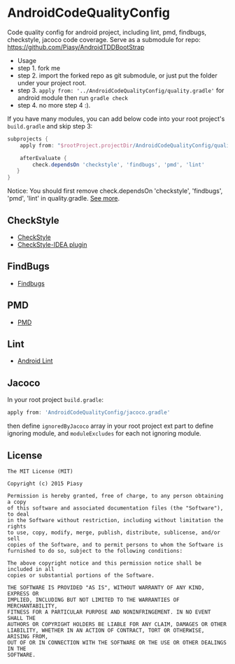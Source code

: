 # AndroidCodeQualityConfig

Code quality config for android project, including lint, pmd, findbugs, checkstyle, jacoco code coverage. Serve as a submodule for repo: https://github.com/Piasy/AndroidTDDBootStrap

+  Usage
  +  step 1. fork me
  +  step 2. import the forked repo as git submodule, or just put the folder under your project root.
  +  step 3. `apply from: '../AndroidCodeQualityConfig/quality.gradle'` for android module then run `gradle check`
  +  step 4. no more step 4 :).

If you have many modules, you can add below code into your root project's `build.gradle` and skip step 3:

``` gradle
subprojects {
    apply from: "$rootProject.projectDir/AndroidCodeQualityConfig/quality.gradle"

    afterEvaluate {
        check.dependsOn 'checkstyle', 'findbugs', 'pmd', 'lint'
   }
}
```

Notice: You should first remove check.dependsOn 'checkstyle', 'findbugs', 'pmd', 'lint' in quality.gradle. [See more](https://github.com/Piasy/AndroidCodeQualityConfig/issues/3).

## CheckStyle
+  [CheckStyle](https://github.com/checkstyle/checkstyle)
+  [CheckStyle-IDEA plugin](https://github.com/jshiell/checkstyle-idea)

## FindBugs
+  [Findbugs](https://github.com/findbugsproject/findbugs)

## PMD
+  [PMD](https://github.com/pmd/pmd)

## Lint
+  [Android Lint](http://tools.android.com/tips/lint)

## Jacoco

In your root project `build.gradle`:

``` gradle
apply from: 'AndroidCodeQualityConfig/jacoco.gradle'
```

then define `ignoredByJacoco` array in your root project ext part to define ignoring module, and `moduleExcludes` for each not ignoring module.

## License

    The MIT License (MIT)

    Copyright (c) 2015 Piasy

    Permission is hereby granted, free of charge, to any person obtaining a copy
    of this software and associated documentation files (the "Software"), to deal
    in the Software without restriction, including without limitation the rights
    to use, copy, modify, merge, publish, distribute, sublicense, and/or sell
    copies of the Software, and to permit persons to whom the Software is
    furnished to do so, subject to the following conditions:

    The above copyright notice and this permission notice shall be included in all
    copies or substantial portions of the Software.

    THE SOFTWARE IS PROVIDED "AS IS", WITHOUT WARRANTY OF ANY KIND, EXPRESS OR
    IMPLIED, INCLUDING BUT NOT LIMITED TO THE WARRANTIES OF MERCHANTABILITY,
    FITNESS FOR A PARTICULAR PURPOSE AND NONINFRINGEMENT. IN NO EVENT SHALL THE
    AUTHORS OR COPYRIGHT HOLDERS BE LIABLE FOR ANY CLAIM, DAMAGES OR OTHER
    LIABILITY, WHETHER IN AN ACTION OF CONTRACT, TORT OR OTHERWISE, ARISING FROM,
    OUT OF OR IN CONNECTION WITH THE SOFTWARE OR THE USE OR OTHER DEALINGS IN THE
    SOFTWARE.
